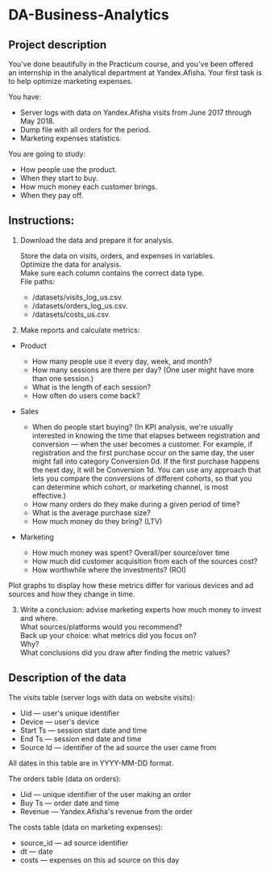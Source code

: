 # DA-Business-Analytics

## Project description
You've done beautifully in the Practicum course, and you've been offered an internship in the analytical department at Yandex.Afisha. Your first task is to help optimize marketing expenses.

You have:
  - Server logs with data on Yandex.Afisha visits from June 2017 through May 2018.  
  - Dump file with all orders for the period.  
  - Marketing expenses statistics.  

You are going to study:  
  - How people use the product.  
  - When they start to buy.  
  - How much money each customer brings.  
  - When they pay off.  
  
## Instructions:
1. Download the data and prepare it for analysis. 

    Store the data on visits, orders, and expenses in variables.   
    Optimize the data for analysis.  
    Make sure each column contains the correct data type.  
    File paths:  
      - /datasets/visits_log_us.csv.     
      - /datasets/orders_log_us.csv.     
      - /datasets/costs_us.csv.    

2. Make reports and calculate metrics:  
  - Product  
    - How many people use it every day, week, and month?  
    - How many sessions are there per day? (One user might have more than one session.)  
    - What is the length of each session?  
    - How often do users come back?    
  - Sales
    - When do people start buying? (In KPI analysis, we're usually interested in knowing the time that elapses between registration and conversion — when the user becomes a           customer. For example, if registration and the first purchase occur on the same day, the user might fall into category Conversion 0d. If the first purchase happens the           next day, it will be Conversion 1d. You can use any approach that lets you compare the conversions of different cohorts, so that you can determine which cohort, or               marketing channel, is most effective.)
    - How many orders do they make during a given period of time?  
    - What is the average purchase size?  
    - How much money do they bring? (LTV)  

 - Marketing
   - How much money was spent? Overall/per source/over time  
   - How much did customer acquisition from each of the sources cost?  
   - How worthwhile where the investments? (ROI)  
   
  Plot graphs to display how these metrics differ for various devices and ad sources and how they change in time.  

3. Write a conclusion: advise marketing experts how much money to invest and where.  
    What sources/platforms would you recommend?  
    Back up your choice: what metrics did you focus on?  
    Why?  
    What conclusions did you draw after finding the metric values?  

## Description of the data
The visits table (server logs with data on website visits):
 - Uid — user's unique identifier
 - Device — user's device
 - Start Ts — session start date and time
 - End Ts — session end date and time
 - Source Id — identifier of the ad source the user came from

All dates in this table are in YYYY-MM-DD format.

The orders table (data on orders):
  - Uid — unique identifier of the user making an order  
  - Buy Ts — order date and time  
  - Revenue — Yandex.Afisha's revenue from the order  
   
The costs table (data on marketing expenses):
  - source_id — ad source identifier
  - dt — date
  - costs — expenses on this ad source on this day

